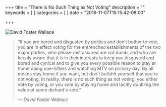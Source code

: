 +++
title = "There is No Such Thing as Not Voting"
description = ""
keywords = [
]
categories = [
]
date = "2016-11-07T15:15:42-08:00"

+++

![David Foster Wallace](/img/dfw.jpg)

>“If you are bored and disgusted by politics and don't bother to vote, you are in effect voting for the entrenched establishments of the two major parties, who please rest assured are not dumb, and who are keenly aware that it is in their interests to keep you disgusted and bored and cynical and to give you every possible reason to stay at home doing one-hitters and watching MTV on primary day. By all means stay home if you want, but don't bullshit yourself that you're not voting. In reality, there is no such thing as not voting: you either vote by voting, or you vote by staying home and tacitly doubling the value of some diehard's vote.”
>
><cite>&mdash; David Foster Wallace</cite>

<!--more-->
